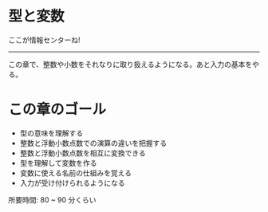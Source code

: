 # 型と変数

ここが情報センターね!

---

この章で、整数や小数をそれなりに取り扱えるようになる。あと入力の基本をやる。

# この章のゴール

* 型の意味を理解する
* 整数と浮動小数点数での演算の違いを把握する
* 整数と浮動小数点数を相互に変換できる
* 型を理解して変数を作る
* 変数に使える名前の仕組みを覚える
* 入力が受け付けられるようになる

所要時間: 80 ~ 90 分くらい
